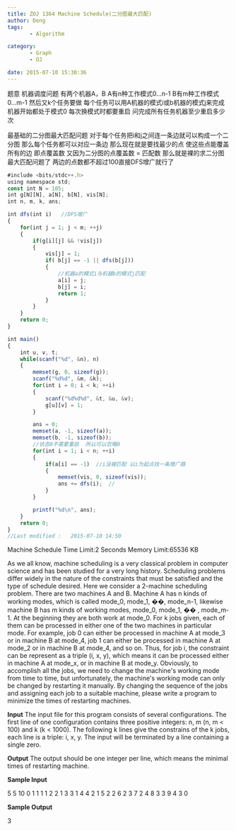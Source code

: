 ```yaml
---
title: ZOJ 1364 Machine Schedule(二分图最大匹配)
author: Deng
tags: 
       - Algorithm

category: 
       - Graph
       - OJ

date: 2015-07-10 15:30:36
---
```

题意 机器调度问题 有两个机器A，B A有n种工作模式0...n-1 B有m种工作模式0...m-1 然后又k个任务要做 每个任务可以用A机器的模式i或b机器的模式j来完成 机器开始都处于模式0 每次换模式时都要重启 问完成所有任务机器至少重启多少次

最基础的二分图最大匹配问题 对于每个任务把i和j之间连一条边就可以构成一个二分图 那么每个任务都可以对应一条边 那么现在就是要找最少的点 使这些点能覆盖所有的边 即点覆盖数 又因为二分图的点覆盖数 = 匹配数 那么就是裸的求二分图最大匹配问题了 两边的点数都不超过100直接DFS增广就行了

```js 
#include <bits/stdc++.h>
using namespace std;
const int N = 105;
int g[N][N], a[N], b[N], vis[N];
int n, m, k, ans;

int dfs(int i)   //DFS增广
{
    for(int j = 1; j < m; ++j)
    {
        if(g[i][j] && !vis[j])
        {
            vis[j] = 1;
            if( b[j] == -1 || dfs(b[j]))
            {
                //机器a的模式i与机器b的模式j匹配
                a[i] = j;
                b[j] = i;
                return 1;
            }
        }
    }
    return 0;
}

int main()
{
    int u, v, t;
    while(scanf("%d", &n), n)
    {
        memset(g, 0, sizeof(g));
        scanf("%d%d", &m, &k);
        for(int i = 0; i < k; ++i)
        {
            scanf("%d%d%d", &t, &u, &v);
            g[u][v] = 1;
        }

        ans = 0;
        memset(a, -1, sizeof(a));
        memset(b, -1, sizeof(b));
        //状态0不需要重启  所以可以忽略0
        for(int i = 1; i < n; ++i)
        {
            if(a[i] == -1)  //i没被匹配 以i为起点找一条增广路
            {
                memset(vis, 0, sizeof(vis));
                ans += dfs(i);  //
            }
        }

        printf("%d\n", ans);
    }
    return 0;
}
//Last modified :   2015-07-10 14:50
```
  Machine Schedule    Time Limit:2 Seconds Memory Limit:65536 KB

As we all know, machine scheduling is a very classical problem in computer science and has been studied for a very long history. Scheduling problems differ widely in the nature of the constraints that must be satisfied and the type of schedule desired. Here we consider a 2-machine scheduling problem.
There are two machines A and B. Machine A has n kinds of working modes, which is called mode_0, mode_1, ��, mode_n-1, likewise machine B has m kinds of working modes, mode_0, mode_1, �� , mode_m-1. At the beginning they are both work at mode_0.
For k jobs given, each of them can be processed in either one of the two machines in particular mode. For example, job 0 can either be processed in machine A at mode_3 or in machine B at mode_4, job 1 can either be processed in machine A at mode_2 or in machine B at mode_4, and so on. Thus, for job i, the constraint can be represent as a triple (i, x, y), which means it can be processed either in machine A at mode_x, or in machine B at mode_y.
Obviously, to accomplish all the jobs, we need to change the machine's working mode from time to time, but unfortunately, the machine's working mode can only be changed by restarting it manually. By changing the sequence of the jobs and assigning each job to a suitable machine, please write a program to minimize the times of restarting machines.

**Input**
The input file for this program consists of several configurations. The first line of one configuration contains three positive integers: n, m (n, m < 100) and k (k < 1000). The following k lines give the constrains of the k jobs, each line is a triple: i, x, y.
The input will be terminated by a line containing a single zero.

**Output**
The output should be one integer per line, which means the minimal times of restarting machine.

**Sample Input**

5 5 10
0 1 1
1 1 2
2 1 3
3 1 4
4 2 1
5 2 2
6 2 3
7 2 4
8 3 3
9 4 3
0

**Sample Output**

3
